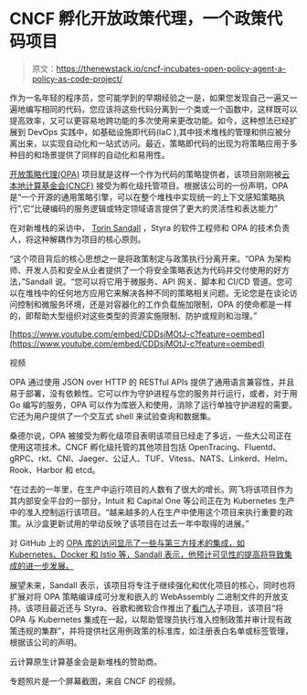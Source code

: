 # CNCF 孵化开放政策代理，一个政策代码项目

> 原文：<https://thenewstack.io/cncf-incubates-open-policy-agent-a-policy-as-code-project/>

作为一名年轻的程序员，您可能学到的早期经验之一是，如果您发现自己一遍又一遍地编写相同的代码，您应该将这些代码分离到一个类或一个函数中，这样既可以提高效率，又可以更容易地跨功能的多次使用来更改功能。如今，这种想法已经扩展到 DevOps 实践中，如基础设施即代码(IaC ),其中技术堆栈的管理和供应被分离出来，以实现自动化和一站式访问。最近，策略即代码的出现为将策略应用于多种目的和场景提供了同样的自动化和易用性。

[开放策略代理(OPA)](https://www.openpolicyagent.org/) 项目就是这样一个作为代码的策略提供者，该项目刚刚被[云本地计算基金会(CNCF)](https://www.cncf.io/) 接受为孵化级托管项目。根据该公司的一份声明，OPA 是“一个开源的通用策略引擎，可以在整个堆栈中实现统一的上下文感知策略执行”,它“比硬编码的服务逻辑或特定领域语言提供了更大的灵活性和表达能力”

在对新堆栈的采访中， [Torin Sandall](https://www.linkedin.com/in/torin-sandall-1967387) ，Styra 的软件工程师和 OPA 的技术负责人，将这种解耦作为项目的核心原则。

“这个项目背后的核心思想之一是将政策制定与政策执行分离开来。“OPA 为架构师、开发人员和安全从业者提供了一个将安全策略表达为代码并交付使用的好方法，”Sandall 说。“您可以将它用于微服务、API 网关、脚本和 CI/CD 管道。您可以在堆栈中的任何地方应用它来解决各种不同的策略相关问题。无论您是在谈论访问控制和微服务环境，还是对容器化的工作负载施加限制，OPA 的使命都是一样的，即帮助大型组织对这些类型的资源实施限制、防护或规则和治理。”

[https://www.youtube.com/embed/CDDsjMOtJ-c?feature=oembed](https://www.youtube.com/embed/CDDsjMOtJ-c?feature=oembed)

视频

OPA 通过使用 JSON over HTTP 的 RESTful APIs 提供了通用语言兼容性，并且易于部署，没有依赖性。它可以作为守护进程与您的服务并行运行，或者，对于用 Go 编写的服务，OPA 可以作为库嵌入和使用，消除了运行单独守护进程的需要。它还为用户提供了一个交互式 shell 来试验查询和数据集。

桑德尔说，OPA 被接受为孵化级项目表明该项目已经走了多远，一些大公司正在使用这项技术。CNCF 孵化级托管的其他项目包括 OpenTracing、Fluentd、gRPC、rkt、CNI、Jaeger、公证人、TUF、Vitess、NATS、Linkerd、Helm、Rook、Harbor 和 etcd。

“在过去的一年里，在生产中运行项目的人数有了很大的增长。网飞将该项目作为其内部安全平台的一部分，Intuit 和 Capital One 等公司正在为 Kubernetes 生产中的准入控制运行该项目。“越来越多的人在生产中使用这个项目来执行重要的政策。从沙盒更新试用的举动反映了该项目在过去一年中取得的进展。”

对 GitHub 上的 [OPA 库的访问显示了一些与第三方技术的集成，如 Kubernetes、Docker 和 Istio 等，Sandall 表示，他预计可见性的提高将导致集成的进一步发展。](https://github.com/open-policy-agent)

展望未来，Sandall 表示，该项目将专注于继续强化和优化项目的核心，同时也将扩展对将 OPA 策略编译成可分发和嵌入的 WebAssembly 二进制文件的开放支持。该项目最近还与 Styra、谷歌和微软合作推出了[看门人](https://github.com/open-policy-agent/gatekeeper)子项目，该项目“将 OPA 与 Kubernetes 集成在一起，以帮助管理员执行准入控制政策并审计现有政策违规的集群”，并将提供社区用例政策的标准库，如注册表白名单或标签管理，根据该公司的声明。

云计算原生计算基金会是新堆栈的赞助商。

专题照片是一个屏幕截图，来自 CNCF 的视频。

<svg xmlns:xlink="http://www.w3.org/1999/xlink" viewBox="0 0 68 31" version="1.1"><title>Group</title> <desc>Created with Sketch.</desc></svg>